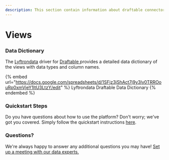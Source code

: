 ```yaml
---
description: This section contain information about draftable connector views information
---
```


# Views

### Data Dictionary

The [Lyftrondata](https://www.lyftrondata.com/) driver for [Draftable](https://www.lyftrondata.com/integration/commerce-analytics/draftable//)[ ](https://www.lyftrondata.com/integration/draftable/)provides a detailed data dictionary of the views with data types and column names.

{% embed url="https://docs.google.com/spreadsheets/d/1SFjz3jShAct7j9y3ly0TRROouRp0xmVjeY1ItU3LtzY/edit" %}
Lyftrondata Draftable Data Dictionary
{% endembed %}

### Quickstart Steps

Do you have questions about how to use the platform? Don't worry; we've got you covered. Simply follow the quickstart instructions [here](../README.md).

### Questions? <a href="#questions" id="questions"></a>

We're always happy to answer any additional questions you may have! [Set up a meeting with our data experts.](https://www.lyftrondata.com/book-a-meeting/)


